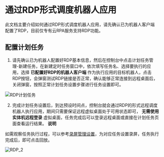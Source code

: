 通过RDP形式调度机器人应用 
===================================

此文档主要介绍如何通过RDP形式调度机器人应用，请先确认已为机器人客户端配置了RDP，目前仅专有云RPA服务支持RDP功能。

配置计划任务 
---------------------------

1. 请先确认已为机器人配置好RDP基本信息，然后在控制台中点击计划任务管理-新建任务，在新建定时任务窗口中，依次填写任务名、选择要执行的应用，选择 **已配置好RDP的机器人客户端** 作为执行应用的目标机器人，点击RDP按钮，会弹窗测试RDP链接是否正常，确认能够正常连接到远程桌面后，关闭弹窗，按照正常计划任务设置步骤进行任务设置即可。

![RDP计划任务](https://static-aliyun-doc.oss-accelerate.aliyuncs.com/assets/img/zh-CN/5350941261/p275631.png)

2. 完成计划任务设置后，到达预设时间点，控制台就会通过RDP的形式远程调度机器人执行应用，期间只需要保证远程虚拟桌面处于可用状态即可， **无需使用实体机远程登录** 虚拟桌面，任务完成后可以登录远程桌面或直接在计划任务页面查看运行结果。
**说明**

如需观察任务执行过程，可以参考[录屏管理设置](https://help.aliyun.com/document_detail/175368.html)，为对应任务设置录屏，任务执行完成后，即可点击回放。

![RDP_2](https://static-aliyun-doc.oss-accelerate.aliyuncs.com/assets/img/zh-CN/5350941261/p275649.png)

